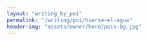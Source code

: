 ```yaml
---
layout: "writing_by_poi"
permalink: "/writing/poi/hierve-el-agua"
header-img: "assets/owner/hero/pois-bg.jpg"
---
```

